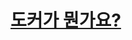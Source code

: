 # [도커가 뭔가요?](https://www.youtube.com/watch?v=tPjpcsgxgWc&list=PLpO7kx5DnyIFyT_q9gVtg4CzYU0EYcI5C&index=8)

